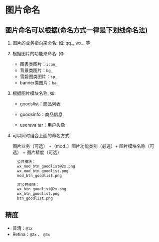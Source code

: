 # 图片命名

## 图片命名可以根据(命名方式一律是下划线命名法)

1. 图片的业务指向来命名: 如: qq_, wx_, 等

2. 根据图片的功能来命名: 如:

    - 图表类图片：`icon_`
    - 背景类图片：`bg_`
    - 雪碧图类图片：`sp_`
    - banner类图片：`ba_`

3. 根据图片模块名称, 如:

    - goodslist：商品列表

    - goodsinfo：商品信息

    - userava tar：用户头像

4. 可以同时组合上面的命名方式:

    图片业务（可选） +（mod_）图片功能类别（必选）+ 图片模块名称（可选） + 图片精度（可选）

    ```txt
      公共模块：
      wx_mod_btn_goodlist@2x.png
      wx_mod_btn_goodlist.png
      mod_btn_goodlist.png

      非公共模块：
      wx_btn_goodlist@2x.png
      wx_btn_goodlist.png
      btn_goodlist.png
    ```

## 精度

- 普清：`@1x`
- Retina：`@2x` 、 `@3x`
